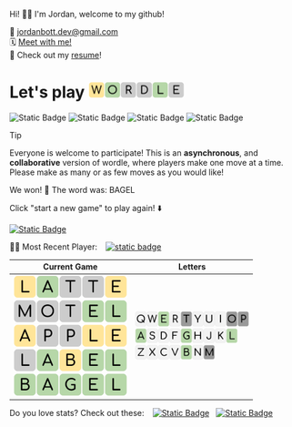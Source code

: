 
Hi! 👋🏼 I'm Jordan, welcome to my github!

📨 jordanbott.dev@gmail.com <br/>
🗓️ [Meet with me!](https://calendly.com/jordanbott-dev/30min?back=1&month=2024-02) <br/>
📝 Check out my <a href="./Jordan%20Bott%20Resume.pdf" target="_blank">resume</a>! <br/>


<!--START_SECTION:waka-->
<!--END_SECTION:waka-->

# Let's play <img src="./wordle/tiles/yellow/W.svg" width="28" /><img src="./wordle/tiles/green/O.svg" width="28" /><img src="./wordle/tiles/grey/R.svg" width="28" /><img src="./wordle/tiles/grey/D.svg" width="28" /><img src="./wordle/tiles/green/L.svg" width="28" /><img src="./wordle/tiles/grey/E.svg" width="28" />

 ![Static Badge](https://img.shields.io/badge/Total%20Players-7-mediumpurple?style=flat&labelColor=lavender)  ![Static Badge](https://img.shields.io/badge/Total%20Wins-9-darkseagreen?style=flat&labelColor=ecfbe3) ![Static Badge](https://img.shields.io/badge/Total%20Games-10-khaki?style=flat&labelColor=lightyellow) ![Static Badge](https://img.shields.io/badge/Total%20Moves-56-pink?style=flat&labelColor=lavenderblush)

> [!TIP]
> Everyone is welcome to participate! This is an **asynchronous**, and **collaborative** version of wordle, where players make one move at a time. Please make as many or as few moves as you would like!

We won! 🎉 The word was: BAGEL

Click "start a new game" to play again! ⬇️

[![Static Badge](https://img.shields.io/badge/START%20A%20NEW%20GAME-mediumpurple?style=flat)](https://github.com/jordan-bott/jordan-bott/issues/new?assignees=&labels=&projects=&template=wordle_guess.md&title=wordleguess%7C%5BPUT+5+LETTER+WORD+HERE%5D)

🧑‍💻 Most Recent Player:  &ensp; [![static badge](https://img.shields.io/badge/jordan--bott-burlywood?logo=github)](https://github.com/jordan-bott)


| Current Game | Letters |
| ------------ | ------- |
| <img src="./wordle/tiles/yellow/L.svg" width="40" /><img src="./wordle/tiles/green/A.svg" width="40" /><img src="./wordle/tiles/grey/T.svg" width="40" /><img src="./wordle/tiles/grey/T.svg" width="40" /><img src="./wordle/tiles/yellow/E.svg" width="40" /><br/><img src="./wordle/tiles/grey/M.svg" width="40" /><img src="./wordle/tiles/grey/O.svg" width="40" /><img src="./wordle/tiles/grey/T.svg" width="40" /><img src="./wordle/tiles/green/E.svg" width="40" /><img src="./wordle/tiles/green/L.svg" width="40" /><br/><img src="./wordle/tiles/yellow/A.svg" width="40" /><img src="./wordle/tiles/grey/P.svg" width="40" /><img src="./wordle/tiles/grey/P.svg" width="40" /><img src="./wordle/tiles/yellow/L.svg" width="40" /><img src="./wordle/tiles/yellow/E.svg" width="40" /><br/><img src="./wordle/tiles/grey/L.svg" width="40" /><img src="./wordle/tiles/green/A.svg" width="40" /><img src="./wordle/tiles/yellow/B.svg" width="40" /><img src="./wordle/tiles/green/E.svg" width="40" /><img src="./wordle/tiles/green/L.svg" width="40" /><br/><img src="./wordle/tiles/green/B.svg" width="40" /><img src="./wordle/tiles/green/A.svg" width="40" /><img src="./wordle/tiles/green/G.svg" width="40" /><img src="./wordle/tiles/green/E.svg" width="40" /><img src="./wordle/tiles/green/L.svg" width="40" /><br/> | <img src="./wordle/letters/white/Q.svg" width="20" /><img src="./wordle/letters/white/W.svg" width="20" /><img src="./wordle/letters/green/E.svg" width="20" /><img src="./wordle/letters/white/R.svg" width="20" /><img src="./wordle/letters/grey/T.svg" width="20" /><img src="./wordle/letters/white/Y.svg" width="20" /><img src="./wordle/letters/white/U.svg" width="20" /><img src="./wordle/letters/white/I.svg" width="20" /><img src="./wordle/letters/grey/O.svg" width="20" /><img src="./wordle/letters/grey/P.svg" width="20" /><br /><img src="./wordle/letters/green/A.svg" width="20" /><img src="./wordle/letters/white/S.svg" width="20" /><img src="./wordle/letters/white/D.svg" width="20" /><img src="./wordle/letters/white/F.svg" width="20" /><img src="./wordle/letters/green/G.svg" width="20" /><img src="./wordle/letters/white/H.svg" width="20" /><img src="./wordle/letters/white/J.svg" width="20" /><img src="./wordle/letters/white/K.svg" width="20" /><img src="./wordle/letters/green/L.svg" width="20" /><br /><img src="./wordle/letters/white/Z.svg" width="20" /><img src="./wordle/letters/white/X.svg" width="20" /><img src="./wordle/letters/white/C.svg" width="20" /><img src="./wordle/letters/white/V.svg" width="20" /><img src="./wordle/letters/green/B.svg" width="20" /><img src="./wordle/letters/white/N.svg" width="20" /><img src="./wordle/letters/grey/M.svg" width="20" /> |

Do you love stats? Check out these: &ensp; [![Static Badge](https://img.shields.io/badge/PLAYER%20STATS-darkseagreen?style=flat)](./wordle/stat_sheets/PlayerData.md) &nbsp;  [![Static Badge](https://img.shields.io/badge/GLOBAL%20STATS-darkseagreen?style=flat)](./wordle/stat_sheets/GlobalData.md)

